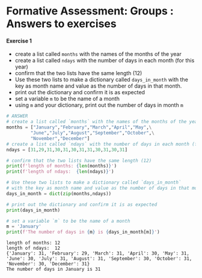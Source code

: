 # Formative Assessment: Groups : Answers to exercises

#### Exercise 1

* create a list called `months` with the names of the months of the year
* create a list called `ndays` with the number of days in each month (for this year)
* confirm that the two lists have the same length (12)
* Use these two lists to make a dictionary called `days_in_month` with the key as month name and value as the number of days in that month.
* print out the dictionary and confirm it is as expected
* set a variable `m` to be the name of a month
* using `m` and your dictionary, print out the number of days in month `m`


```python
# ANSWER
# create a list called `months` with the names of the months of the year
months = ["January","February","March","April","May",\
         "June","July","August","September","October",\
         "November","December"]
# create a list called `ndays` with the number of days in each month (for this year)
ndays = [31,29,31,30,31,30,31,31,30,31,30,31]

# confirm that the two lists have the same length (12)
print(f'length of months: {len(months)}')
print(f'length of ndays:  {len(ndays)}')

# Use these two lists to make a dictionary called `days_in_month` 
# with the key as month name and value as the number of days in that month.
days_in_month = dict(zip(months,ndays))

# print out the dictionary and confirm it is as expected
print(days_in_month)

# set a variable `m` to be the name of a month
m = 'January'
print(f'The number of days in {m} is {days_in_month[m]}')
```

    length of months: 12
    length of ndays:  12
    {'January': 31, 'February': 29, 'March': 31, 'April': 30, 'May': 31, 'June': 30, 'July': 31, 'August': 31, 'September': 30, 'October': 31, 'November': 30, 'December': 31}
    The number of days in January is 31

